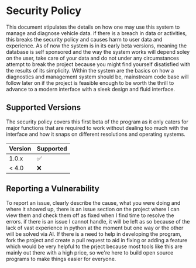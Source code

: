 # Security Policy

This document stipulates the details on how one may use this system to manage and diagnose vehicle data. if there is a breach in data or activities, this breaks the security policy and 
causes harm to user data and experience. As of now the system is in its early beta versions, meaning the database is self sponsored and the way the system works will depend soley on the
user, take care of your data and do not under any circumstances attempt to break the project because you might find yourself disatisfied with the results of its simplicity. Within the 
system are the basics on how a diagnostics and management system should be, mainstream code base will follow later on if the project is feasible enough to be worth the thrill to advance
to a modern interface with a sleek design and fluid interface.

## Supported Versions

The security policy covers this first beta of the program as it only caters for major functions that are required to work without dealing too much with the interface and how it snaps on
different resolutions and operating systems.

| Version | Supported          |
| ------- | ------------------ |
| 1.0.x   | :white_check_mark: |
| < 4.0   | :x:                |

## Reporting a Vulnerability

To report an issue, clearly describe the cause, what you were doing and where it showed up, there is an issue section on the project where I can view them and check them off as fixed when
I find time to resolve the errors. if there is an issue I cannot handle, it will be left as so because of the lack of vast experience in python at the moment but one way or the other will
be solved via AI. If there is a need to help in developing the program, fork the project and create a pull request to aid in fixing or adding a feature which would be very helpful to the 
prject because most tools like this are mainly out there with a high price, so we're here to build open source programs to make things easier for everyone.
